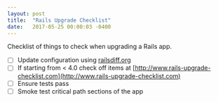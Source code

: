 ```yaml
---
layout: post
title:  "Rails Upgrade Checklist"
date:   2017-05-25 00:00:03 -0400
---
```


Checklist of things to check when upgrading a Rails app.

* [ ] Update configuration using [railsdiff.org](http://railsdiff.org/)
* [ ] If starting from < 4.0 check off items at [http://www.rails-upgrade-checklist.com](http://www.rails-upgrade-checklist.com)
* [ ] Ensure tests pass
* [ ] Smoke test critical path sections of the app
